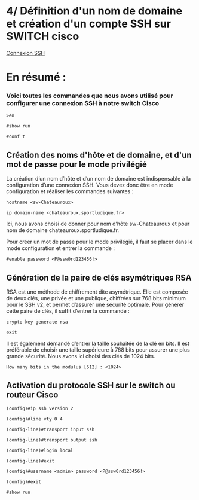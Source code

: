 # 4/ Définition d'un nom de domaine et création d'un compte SSH sur SWITCH cisco

[Connexion SSH](https://www.astarox.com/blog/connexion-ssh-a-un-switch-ou-un-routeur-cisco-b12.html)


# En résumé :

### Voici toutes les commandes que nous avons utilisé pour configurer une connexion SSH à notre switch Cisco

`>en`

`#show run`

`#conf t`
## Création des noms d'hôte et de domaine, et d'un mot de passe pour le mode privilégié

La création d’un nom d’hôte et d’un nom de domaine est indispensable à la configuration d’une connexion SSH. Vous devez donc être en mode configuration et réaliser les commandes suivantes :

`hostname <sw-Chateauroux>`

`ip domain-name <chateauroux.sportludique.fr>`

Ici, nous avons choisi de donner pour nom d’hôte sw-Chateauroux et pour nom de domaine chateauroux.sportludique.fr.

Pour créer un mot de passe pour le mode privilégié, il faut se placer dans le mode configuration et entrer la commande :

`#enable password <P@ssw0rd123456!>`

## Génération de la paire de clés asymétriques RSA

RSA est une méthode de chiffrement dite asymétrique. Elle est composée de deux clés, une privée et une publique, chiffrées sur 768 bits minimum pour le SSH v2, et permet d’assurer une sécurité optimale. Pour générer cette paire de clés, il suffit d’entrer la commande :

`crypto key generate rsa`

`exit`

Il est également demandé d’entrer la taille souhaitée de la clé en bits. Il est préférable de choisir une taille supérieure à 768 bits pour assurer une plus grande sécurité. Nous avons ici choisi des clés de 1024 bits.

`How many bits in the modulus [512] : <1024>`

## Activation du protocole SSH sur le switch ou routeur Cisco

`(config)#ip ssh version 2`

`(config)#line vty 0 4`

`(config-line)#transport input ssh`

`(config-line)#transport output ssh`

`(config-line)#login local`

`(config-line)#exit`

`(config)#username <admin> password <P@ssw0rd123456!>`

`(config)#exit`

`#show run`


